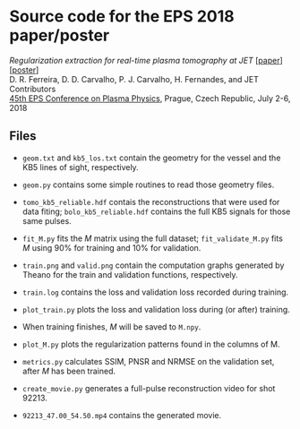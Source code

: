 # Source code for the EPS 2018 paper/poster

_Regularization extraction for real-time plasma tomography at JET_
[[paper](http://web.tecnico.ulisboa.pt/diogo.ferreira/papers/ferreira18regularization.pdf)]
[[poster](http://web.tecnico.ulisboa.pt/diogo.ferreira/papers/ferreira18regularization_poster.pdf)]  
D. R. Ferreira, D. D. Carvalho, P. J. Carvalho, H. Fernandes, and JET Contributors  
[45th EPS Conference on Plasma Physics](https://eps2018.eli-beams.eu/en/), Prague, Czech Republic, July 2-6, 2018

## Files

* `geom.txt` and `kb5_los.txt` contain the geometry for the vessel and the KB5 lines of sight, respectively.

* `geom.py` contains some simple routines to read those geometry files.

* `tomo_kb5_reliable.hdf` contais the reconstructions that were used for data fiting; `bolo_kb5_reliable.hdf` contains the full KB5 signals for those same pulses.

* `fit_M.py` fits the *M* matrix using the full dataset; `fit_validate_M.py` fits *M* using 90% for training and 10% for validation.

* `train.png` and `valid.png` contain the computation graphs generated by Theano for the train and validation functions, respectively.

* `train.log` contains the loss and validation loss recorded during training.

* `plot_train.py` plots the loss and validation loss during (or after) training.

* When training finishes, *M* will be saved to `M.npy`.

* `plot_M.py` plots the regularization patterns found in the columns of M.

* `metrics.py` calculates SSIM, PNSR and NRMSE on the validation set, after *M* has been trained.

* `create_movie.py` generates a full-pulse reconstruction video for shot 92213.

* `92213_47.00_54.50.mp4` contains the generated movie.
